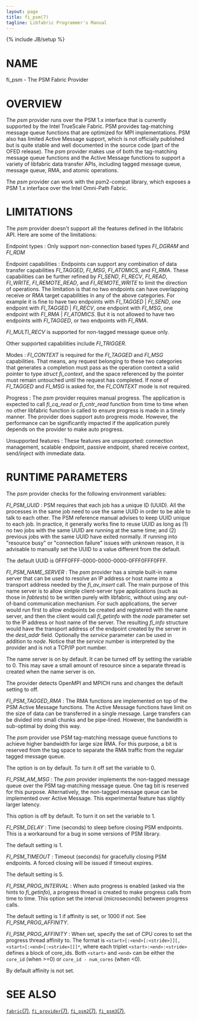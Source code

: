 ```yaml
---
layout: page
title: fi_psm(7)
tagline: Libfabric Programmer's Manual
---
```

{% include JB/setup %}

# NAME

fi_psm \- The PSM Fabric Provider

# OVERVIEW

The *psm* provider runs over the PSM 1.x interface that is currently
supported by the Intel TrueScale Fabric. PSM provides tag-matching
message queue functions that are optimized for MPI implementations.
PSM also has limited Active Message support, which is not officially
published but is quite stable and well documented in the source code
(part of the OFED release). The *psm* provider makes use of both the
tag-matching message queue functions and the Active Message functions
to support a variety of libfabric data transfer APIs, including tagged
message queue, message queue, RMA, and atomic operations.

The *psm* provider can work with the psm2-compat library, which exposes
a PSM 1.x interface over the Intel Omni-Path Fabric.

# LIMITATIONS

The *psm* provider doesn't support all the features defined in the
libfabric API. Here are some of the limitations:

Endpoint types
: Only support non-connection based types *FI_DGRAM* and *FI_RDM*

Endpoint capabilities
: Endpoints can support any combination of data transfer capabilities
  *FI_TAGGED*, *FI_MSG*, *FI_ATOMICS*, and *FI_RMA*. These capabilities
  can be further refined by *FI_SEND*, *FI_RECV*, *FI_READ*, *FI_WRITE*,
  *FI_REMOTE_READ*, and *FI_REMOTE_WRITE* to limit the direction of
  operations. The limitation is that no two endpoints can have overlapping
  receive or RMA target capabilities in any of the above categories. For
  example it is fine to have two endpoints with *FI_TAGGED* | *FI_SEND*,
  one endpoint with *FI_TAGGED* | *FI_RECV*, one endpoint with *FI_MSG*,
  one endpoint with *FI_RMA* | *FI_ATOMICS*. But it is not allowed to
  have two endpoints with *FI_TAGGED*, or two endpoints with *FI_RMA*.

  *FI_MULTI_RECV* is supported for non-tagged message queue only.

  Other supported capabilities include *FI_TRIGGER*.

Modes
: *FI_CONTEXT* is required for the *FI_TAGGED* and *FI_MSG*
  capabilities. That means, any request belonging to these two
  categories that generates a completion must pass as the operation
  context a valid pointer to type *struct fi_context*, and the space
  referenced by the pointer must remain untouched until the request
  has completed. If none of *FI_TAGGED* and *FI_MSG* is asked for,
  the *FI_CONTEXT* mode is not required.

Progress
: The *psm* provider requires manual progress. The application is
  expected to call *fi_cq_read* or *fi_cntr_read* function from time
  to time when no other libfabric function is called to ensure
  progress is made in a timely manner. The provider does support
  auto progress mode. However, the performance can be significantly
  impacted if the application purely depends on the provider to
  make auto progress.

Unsupported features
: These features are unsupported: connection management,
  scalable endpoint, passive endpoint, shared receive context,
  send/inject with immediate data.

# RUNTIME PARAMETERS

The *psm* provider checks for the following environment variables:

*FI_PSM_UUID*
: PSM requires that each job has a unique ID (UUID). All the processes
  in the same job need to use the same UUID in order to be able to
  talk to each other. The PSM reference manual advises to keep UUID
  unique to each job. In practice, it generally works fine to reuse
  UUID as long as (1) no two jobs with the same UUID are running at
  the same time; and (2) previous jobs with the same UUID have exited
  normally. If running into "resource busy" or "connection failure"
  issues with unknown reason, it is advisable to manually set the UUID
  to a value different from the default.

  The default UUID is 0FFF0FFF-0000-0000-0000-0FFF0FFF0FFF.

*FI_PSM_NAME_SERVER*
: The *psm* provider has a simple built-in name server that can be used
  to resolve an IP address or host name into a transport address needed
  by the *fi_av_insert* call. The main purpose of this name server is to
  allow simple client-server type applications (such as those in *fabtests*)
  to be written purely with libfabric, without using any out-of-band
  communication mechanism. For such applications, the server would run first
  to allow endpoints be created and registered with the name server, and
  then the client would call *fi_getinfo* with the *node* parameter set to
  the IP address or host name of the server. The resulting *fi_info*
  structure would have the transport address of the endpoint created by the
  server in the *dest_addr* field. Optionally the *service* parameter can
  be used in addition to *node*. Notice that the *service* number is
  interpreted by the provider and is not a TCP/IP port number.

  The name server is on by default. It can be turned off by setting the
  variable to 0. This may save a small amount of resource since a separate
  thread is created when the name server is on.

  The provider detects OpenMPI and MPICH runs and changes the default setting
  to off.

*FI_PSM_TAGGED_RMA*
: The RMA functions are implemented on top of the PSM Active Message functions.
  The Active Message functions have limit on the size of data can be transferred
  in a single message. Large transfers can be divided into small chunks and
  be pipe-lined. However, the bandwidth is sub-optimal by doing this way.

  The *psm* provider use PSM tag-matching message queue functions to achieve
  higher bandwidth for large size RMA. For this purpose, a bit is reserved from
  the tag space to separate the RMA traffic from the regular tagged message queue.

  The option is on by default. To turn it off set the variable to 0.

*FI_PSM_AM_MSG*
: The *psm* provider implements the non-tagged message queue over the PSM
  tag-matching message queue. One tag bit is reserved for this purpose.
  Alternatively, the non-tagged message queue can be implemented over
  Active Message. This experimental feature has slightly larger latency.

  This option is off by default. To turn it on set the variable to 1.

*FI_PSM_DELAY*
: Time (seconds) to sleep before closing PSM endpoints. This is a workaround
  for a bug in some versions of PSM library.

  The default setting is 1.

*FI_PSM_TIMEOUT*
: Timeout (seconds) for gracefully closing PSM endpoints. A forced closing
  will be issued if timeout expires.

  The default setting is 5.

*FI_PSM_PROG_INTERVAL*
: When auto progress is enabled (asked via the hints to *fi_getinfo*),
  a progress thread is created to make progress calls from time to time.
  This option set the interval (microseconds) between progress calls.

  The default setting is 1 if affinity is set, or 1000 if not. See
  *FI_PSM_PROG_AFFINITY*.

*FI_PSM_PROG_AFFINITY*
: When set, specify the set of CPU cores to set the progress thread
  affinity to. The format is
  `<start>[:<end>[:<stride>]][,<start>[:<end>[:<stride>]]]*`,
  where each triplet `<start>:<end>:<stride>` defines a block of
  core_ids. Both `<start>` and `<end>` can be either the `core_id`
  (when >=0) or `core_id - num_cores` (when <0).

  By default affinity is not set.

# SEE ALSO

[`fabric`(7)](fabric.7.html),
[`fi_provider`(7)](fi_provider.7.html),
[`fi_psm2`(7)](fi_psm2.7.html),
[`fi_psm3`(7)](fi_psm3.7.html),
